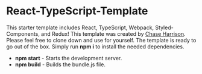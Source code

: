 # React-TypeScript-Template
This starter template includes React, TypeScript, Webpack, Styled-Components, and Redux! This template was created by [Chase Harrison](http://thechaseharrison.com/ "Chase Harrison"). Please feel free to clone down and use for yourself. The template is ready to go out of the box. Simply run **npm i** to install the needed dependencies.

- **npm start** - Starts the development server.
- **npm build** - Builds the bundle.js file.
